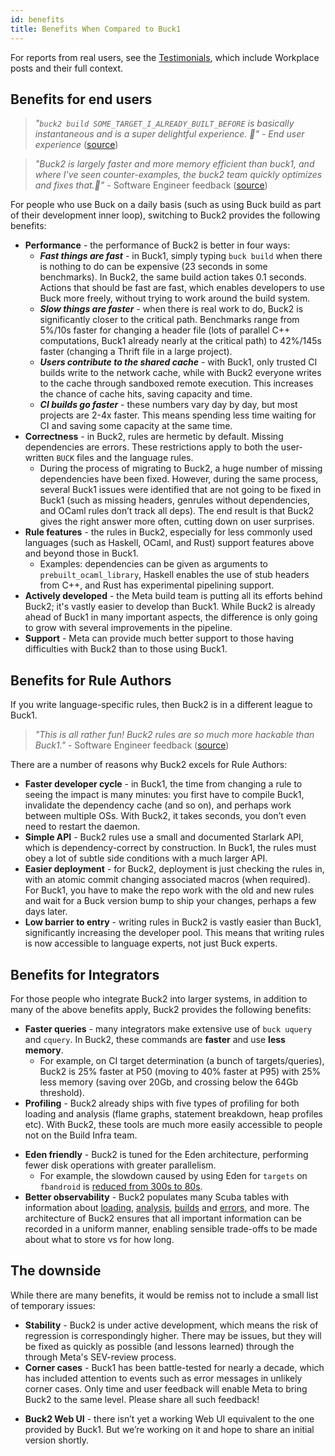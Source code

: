 ```yaml
---
id: benefits
title: Benefits When Compared to Buck1
---
```


<FbInternalOnly>

For reports from real users, see the [Testimonials](testimonials.fb.md), which include Workplace posts and their full context.

</FbInternalOnly>

## Benefits for end users

> *"`buck2 build SOME_TARGET_I_ALREADY_BUILT_BEFORE` is basically instantaneous and is a super delightful experience. 🙂" - End user experience* <FbInternalOnly> ([source](https://fb.prod.workplace.com/groups/buck2users/posts/3030704467185914))</FbInternalOnly>

> *"Buck2 is largely faster and more memory efficient than buck1, and where I’ve seen counter-examples, the buck2 team quickly optimizes and fixes that.🙂"* - Software Engineer feedback<FbInternalOnly> ([source](https://fb.prod.workplace.com/groups/devx.ci.bffs/posts/616830502778501))</FbInternalOnly>

For people who use Buck on a daily basis (such as using Buck build as part of their development inner loop), switching to Buck2 provides the following benefits:

* **Performance** - the performance of Buck2 is better in four ways:
  * ***Fast things are fast*** - in Buck1, simply typing `buck build` when there is nothing to do can be expensive (23 seconds in some benchmarks). In Buck2, the same build action takes 0.1 seconds. Actions that should be fast are fast, which enables developers to use Buck more freely, without trying to work around the build system.
  * ***Slow things are faster*** - when there is real work to do, Buck2 is significantly closer to the critical path. Benchmarks range from 5%/10s faster for changing a header file (lots of parallel C++ computations, Buck1 already nearly at the critical path) to 42%/145s faster (changing a Thrift file in a large project).
  * ***Users contribute to the shared cache*** - with Buck1, only trusted CI builds write to the network cache, while with Buck2 everyone writes to the cache through sandboxed remote execution. This increases the chance of cache hits, saving capacity and time.
  * ***CI builds go faster*** - these numbers vary day by day, but most projects are 2-4x faster. This means spending less time waiting for CI and saving some capacity at the same time.
* **Correctness** - in Buck2, rules are hermetic by default. Missing dependencies are errors. These restrictions apply to both the user-written `BUCK` files and the language rules.
  * During the process of migrating to Buck2, a huge number of missing dependencies have been fixed. However, during the same process, several Buck1 issues were identified that are not going to be fixed in Buck1 (such as missing headers, genrules without dependencies, and OCaml rules don’t track all deps). The end result is that Buck2 gives the right answer more often, cutting down on user surprises.
* **Rule features** - the rules in Buck2, especially for less commonly used languages (such as Haskell, OCaml, and Rust) support features above and beyond those in Buck1.
  * Examples: dependencies can be given as arguments to `prebuilt_ocaml_library`, Haskell enables the use of stub headers from C++, and Rust has experimental pipelining support.
* **Actively developed** - the Meta build team is putting all its efforts behind Buck2; it's vastly easier to develop than Buck1. While Buck2 is already ahead of Buck1 in many important aspects, the difference is only going to grow with several improvements in the pipeline.
* **Support** - Meta can provide much better support to those having difficulties with Buck2 than to those using Buck1.

## Benefits for Rule Authors

If you write language-specific rules, then Buck2 is in a different league to Buck1.

> *"This is all rather fun! Buck2 rules are so much more hackable than Buck1."* - Software Engineer feedback <FbInternalOnly>
([source](https://fb.prod.workplace.com/groups/333784157210625/posts/928214407767594))</FbInternalOnly>

There are a number of reasons why Buck2 excels for Rule Authors:

* **Faster developer cycle** - in Buck1, the time from changing a rule to seeing the impact is many minutes: you first have to compile Buck1, invalidate the dependency cache (and so on), and perhaps work between multiple OSs. With Buck2, it takes seconds, you don’t even need to restart the daemon.
* **Simple API** - Buck2 rules use a small and documented Starlark API, which is dependency-correct by construction. In Buck1, the rules must obey a lot of subtle side conditions with a much larger API.
* **Easier deployment** - for Buck2, deployment is just checking the rules in, with an atomic commit changing associated macros (when required). For Buck1, you have to make the repo work with the old and new rules and wait for a Buck version bump to ship your changes, perhaps a few days later.
* **Low barrier to entry** - writing rules in Buck2 is vastly easier than Buck1, significantly increasing the developer pool. This means that writing rules is now accessible to language experts, not just Buck experts.

## Benefits for Integrators

For those people who integrate Buck2 into larger systems, in addition to many of the above benefits apply, Buck2 provides the following benefits:

* **Faster queries** -  many integrators make extensive use of `buck uquery` and `cquery`. In Buck2, these commands are **faster** and use **less memory**.
  * For example, on CI target determination (a bunch of targets/queries), Buck2 is 25% faster at P50 (moving to 40% faster at P95) with 25% less memory (saving over 20Gb, and crossing below the 64Gb threshold).
* **Profiling** - Buck2 already ships with five types of profiling for both loading and analysis (flame graphs, statement breakdown, heap profiles etc). With Buck2, these tools are much more easily accessible to people not on the Build Infra team.

<FbInternalOnly>

* **Eden friendly** - Buck2 is tuned for the Eden architecture, performing fewer disk operations with greater parallelism.
  * For example, the slowdown caused by using Eden for `targets` on `fbandroid` is [reduced from 300s to 80s](https://fb.workplace.com/groups/132499338763090/posts/132580122088345).
* **Better observability** - Buck2 populates many Scuba tables with information about [loading](https://www.internalfb.com/intern/scuba/query/?dataset=buck2_loads), [analysis](https://www.internalfb.com/intern/scuba/query/?dataset=buck2_analyses), [builds](https://www.internalfb.com/intern/scuba/query/?dataset=buck2_builds) and [errors](https://www.internalfb.com/intern/scuba/query/?dataset=buck2_action_errors), and more. The architecture of Buck2 ensures that all important information can be recorded in a uniform manner, enabling sensible trade-offs to be made about what to store vs for how long.

</FbInternalOnly>

## The downside

While there are many benefits, it would be remiss not to include a small list of temporary issues:

* **Stability** - Buck2 is under active development, which means the risk of regression is correspondingly higher. There may be issues, but they will be fixed as quickly as possible (and lessons learned) through the through Meta's SEV-review process.
* **Corner cases** - Buck1 has been battle-tested for nearly a decade, which has included attention to events such as error messages in unlikely corner cases. Only time and user feedback will enable Meta to bring Buck2 to the same level. Please share all such feedback!

<FbInternalOnly>

* **Buck2 Web UI** - there isn’t yet a working Web UI equivalent to the one provided by Buck1. But we’re working on it and hope to share an initial version shortly.

</FbInternalOnly>
